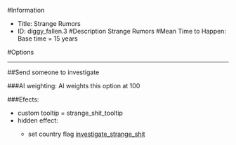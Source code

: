 #Information
 - Title: Strange Rumors
 - ID: diggy_fallen.3
#Description
Strange Rumors
#Mean Time to Happen:
Base time = 15 years

#Options

___
##Send someone to investigate

###AI weighting:
AI weights this option at 100


###Efects:<ul><li>custom tooltip = strange_shit_tooltip</li><li>hidden effect:</li><ul><li>set country flag [investigate_strange_shit](../flags/investigate_strange_shit.md)</li></ul></ul>
